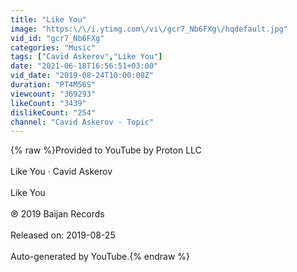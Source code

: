 ```yaml
---
title: "Like You"
image: "https:\/\/i.ytimg.com\/vi\/gcr7_Nb6FXg\/hqdefault.jpg"
vid_id: "gcr7_Nb6FXg"
categories: "Music"
tags: ["Cavid Askerov","Like You"]
date: "2021-06-18T16:56:51+03:00"
vid_date: "2019-08-24T10:00:08Z"
duration: "PT4M56S"
viewcount: "369293"
likeCount: "3439"
dislikeCount: "254"
channel: "Cavid Askerov - Topic"
---
```

{% raw %}Provided to YouTube by Proton LLC<br /><br />Like You · Cavid Askerov<br /><br />Like You<br /><br />℗ 2019 Baijan Records<br /><br />Released on: 2019-08-25<br /><br />Auto-generated by YouTube.{% endraw %}
